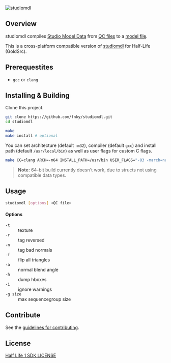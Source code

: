 ![studiomdl][studiomdl_banner]

## Overview

studiomdl compiles [Studio Model Data][SMD] from [QC files][QC] to a [model file][MDL].

This is a cross-platform compatible version of [studiomdl][studiomdl_wiki] for Half-Life (GoldSrc).

## Prerequestites

- `gcc` or `clang`

## Installing & Building

Clone this project.

```sh
git clone https://github.com/fnky/studiomdl.git
cd studiomdl
```

```sh
make
make install # optional
```

You can set architecture (default `-m32`), compiler (default `gcc`) and install path (default `/usr/local/bin`) as well as user flags for custom C flags.


```sh
make CC=clang ARCH=-m64 INSTALL_PATH=/usr/bin USER_FLAGS="-O3 -march=native"
```

> **Note:** 64-bit build currently doesn't work, due to structs not using compatible data types.

## Usage

```sh
studiomdl [options] <QC file>
```

#### Options

<dl>
  <dt><code>-t</code></dt>
  <dd>texture</dd>

  <dt><code>-r</code></dt>
  <dd>tag reversed</dd>

  <dt><code>-n</code></dt>
  <dd>tag bad normals</dd>

  <dt><code>-f</code></dt>
  <dd>flip all triangles</dd>

  <dt><code>-a</code></dt>
  <dd>normal blend angle</dd>

  <dt><code>-h</code></dt>
  <dd>dump hboxes</dd>

  <dt><code>-i</code></dt>
  <dd>ignore warnings</dd>

  <dt><code>-g size</code></dt>
  <dd>max sequencegroup size</dd>
</dl>

## Contribute

See the [guidelines for contributing][].

## License

[Half Life 1 SDK LICENSE](LICENSE)

[SMD]: https://developer.valvesoftware.com/wiki/Studio_Model_Data
[QC]: https://developer.valvesoftware.com/wiki/QC
[MDL]: https://developer.valvesoftware.com/wiki/Model
[studiomdl_wiki]: https://developer.valvesoftware.com/wiki/Studiomdl
[guidelines for contributing]: https://github.com/fnky/studiomdl/blob/master/CONTRIBUTING.md
[studiomdl_banner]: https://raw.githubusercontent.com/fnky/studiomdl/master/img/banner.png
